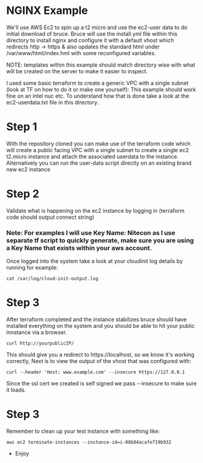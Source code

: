 # NGINX Example

We'll use AWS Ec2 to spin up a t2 micro and use the ec2-user data to do initial download of bruce.
Bruce will use the install.yml file within this directory to install nginx and configure it with a default vhost
which redirects http -> https & also updates the standard html under /var/www/html/index.hml with some reconfigured variables.

NOTE: templates within this example should match directory wise with what will be created on the server to make it easier to inspect.

I used some basic terraform to create a generic VPC with a single subnet (look at TF on how to do it or make one yourself):
This example should work fine on an intel nuc etc.  To understand how that is done take a look at the ec2-userdata.txt file in this directory.

# Step 1

With the repository cloned you can make use of the terraform code which will create a public facing VPC with a single subnet to create a single
ec2 t2.micro instance and attach the associated userdata to the instance.  Alternatively you can run the user-data script directly on an existing brand new ec2 instance


# Step 2
Validate what is happening on the ec2 instance by logging in (terraform code should output connect string)
### Note: For examples I will use Key Name: Nitecon as I use separate tf script to quickly generate, make sure you are using a Key Name that exists within your aws account.

Once logged into the system take a look at your cloudinit log details by running for example: 
```
cat /var/log/cloud-init-output.log
```


# Step 3
After terraform completed and the instance stabilizes bruce should have installed everything on the system and you should be able to hit your public innstance via a browser.

```
curl http://yourpublicIP/
```
This should give you a redirect to https://localhost, so we know it's working correctly,
Next is to view the output of the vhost that was configured with:



```
curl --header 'Host: www.example.com' --insecure https://127.0.0.1
```

Since the ssl cert we created is self signed we pass --insecure to make sure it loads.

# Step 3
Remember to clean up your test instance with something like:
```
aws ec2 terminate-instances --instance-id=i-08b84acafe719b932
```


- Enjoy